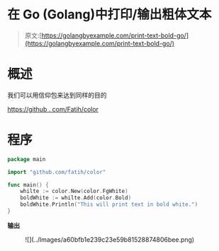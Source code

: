 # 在 Go (Golang)中打印/输出粗体文本

> 原文:[https://golangbyexample.com/print-text-bold-go/](https://golangbyexample.com/print-text-bold-go/)

# **概述**

我们可以用信仰包来达到同样的目的

[https://github . com/Fatih/color](https://github.com/fatih/color)

# **程序**

```go
package main

import "github.com/fatih/color"

func main() {
    whilte := color.New(color.FgWhite)
    boldWhite := whilte.Add(color.Bold)
    boldWhite.Println("This will print text in bold white.")
}
```

**输出**

<figure class="wp-block-image size-full">![](../Images/a60bfb1e239c23e59b81528874806bee.png)</figure>
